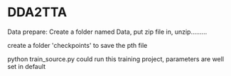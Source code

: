 # DDA2TTA
Data prepare: Create a folder named Data, put zip file in, unzip.........

create a folder 'checkpoints' to save the pth file

python train_source.py    could run this training project, parameters are well set in default
   
